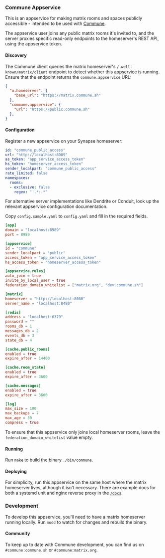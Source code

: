 ### Commune Appservice

This is an appservice for making matrix rooms and spaces publicly accessible - intended
to be used with [Commune](https://github.com/commune-sh/commune).

The appservice user joins any public matrix rooms it's invited to, and the server proxies specific read-only endpoints to the homeserver's REST API, using the appservice token. 

#### Discovery

The Commune client queries the matrix homeserver's `/.well-known/matrix/client` endpoint to detect whether this appservice is running. Ensure that the endpoint returns the `commune.appservice` URL:

```json
{
  "m.homeserver": {
    "base_url": "https://matrix.commune.sh"
  },
  "commune.appservice": {
    "url": "https://public.commune.sh"
  },
}
```

#### Configuration

Register a new appservice on your Synapse homeserver:

```yaml
id: "commune_public_access"
url: "http://localhost:8989"
as_token: "app_service_access_token"
hs_token: "homeserver_access_token"
sender_localpart: "commune_public_access" 
rate_limited: false
namespaces:
  rooms:
  - exclusive: false
    regex: "!.*:.*"
```

For alternative server implementations like Dendrite or Conduit, look up the relevant appservice configuration documentation.

Copy `config.sample.yaml` to `config.yaml` and fill in the required fields.

```toml
[app]
domain = "localhost:8989"
port = 8989

[appservice]
id = "commune"
sender_localpart = "public"
access_token = "app_service_access_token"
hs_access_token = "homeserver_access_token"

[appservice.rules]
auto_join = true
invite_by_local_user = true
federation_domain_whitelist = ["matrix.org", "dev.commune.sh"]

[matrix]
homeserver = "http://localhost:8080"
server_name = "localhost:8480"

[redis]
address = "localhost:6379"
password = ""
rooms_db = 1
messages_db = 2
events_db = 3
state_db = 4

[cache.public_rooms]
enabled = true
expire_after = 14400

[cache.room_state]
enabled = true
expire_after = 3600

[cache.messages]
enabled = true
expire_after = 3600

[log]
max_size = 100
max_backups = 7
max_age = 30
compress = true

```

To ensure that this appservice only joins local homeserver rooms, leave the `federation_domain_whitelist` value empty. 

#### Running

Run `make` to build the binary `./bin/commune`.

#### Deploying

For simplicity, run this appservice on the same host where the matrix homeserver lives, although it isn't necessary. There are example docs for both a systemd unit and nginx reverse proxy in the [`/docs`](https://github.com/commune-sh/appservice/tree/main/docs).

### Development

To develop this appservice, you'll need to have a matrix homeserver running locally. Run `modd` to watch for changes and rebuild the binary.


#### Community

To keep up to date with Commune development, you can find us on `#commune:commune.sh` or `#commune:matrix.org`.

